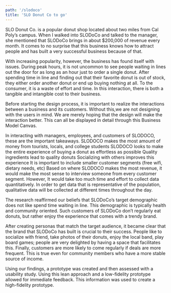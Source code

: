 ```yaml
---
path: '/slodoco'
title: 'SLO Donut Co to go'
---
```

SLO Donut Co. is a popular donut shop located about two miles from Cal Poly’s campus. When I walked into SLODoCo and talked to the manager, she mentioned that SLODoCo brings in about $200,000 of revenue every month. It comes to no surprise that this business knows how to attract people and has built a very successful business because of that. 

With increasing popularity, however,  the business has found itself with issues. During peak hours, it is not uncommon to see people waiting in lines out the door for as long as an hour just to order a single donut. After spending time in line and finding out that their favorite donut is out of stock, they either order another donut or end up buying nothing at all. To the consumer, it is a waste of effort and time. In this interaction, there is both a tangible and intangible cost to their business. 


Before starting the design process, it is important to realize the interactions between a business and its customers. Without this,we are not designing with the users in mind. We are merely hoping that the design will make the interaction better. This can all be displayed in detail through this Business Model Canvas. 

In interacting with managers, employees, and customers of SLODOCO, these are the important takeaways.
SLODOCO makes the most amount of money from tourists, locals, and college students
SLODOCO looks to make the entire experience of buying a donut as effortless as possible
Quality ingredients lead to quality donuts
Socializing with others improves this experience
It is important to include smaller customer segments (free wifi, dietary needs, etc) 
Based on where SLODOCO makes the most revenue, it would make the most sense to interview someone from every customer segment. However, It would take too much time and effort to collect data quantitatively. In order to get data that is representative of the population,  qualitative data will be collected at different times throughout the day. 

The research reaffirmed our beliefs that SLODoCo’s target demographic does not like spend time waiting in line. This demographic is typically health and community oriented. Such customers of SLODoCo don’t regularly eat donuts, but rather enjoy the experience that comes with a trendy brand. 

After creating personas that match the target audience, it became clear that the brand that SLODoCo has built is crucial to their success. People like to socialize with friend, take photos of their donuts, enjoy the local band, play board games; people are very delighted by having a space that facilitates this. Finally, customers are more likely to come regularly if deals are more frequent.  This is true even for community members who have a more stable source of income. 

Using our findings, a prototype was created and then assessed with a usability study. Using this lean approach and a low-fidelity prototype allowed for immediate feedback. This information was used to create a high-fidelity prototype. 
